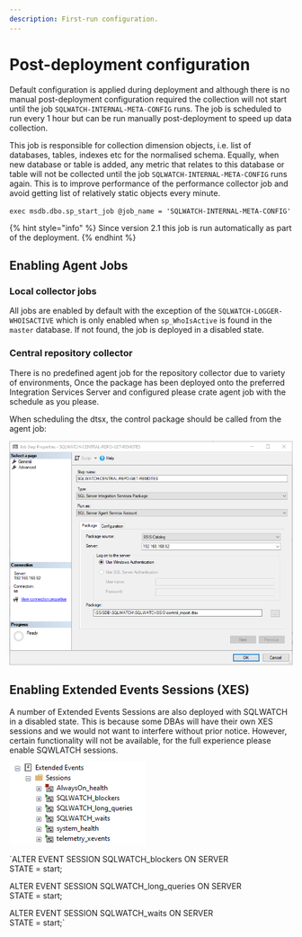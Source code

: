 ```yaml
---
description: First-run configuration.
---
```


# Post-deployment configuration

Default configuration is applied during deployment and although there is no manual post-deployment configuration required the collection will not start until the job `SQLWATCH-INTERNAL-META-CONFIG` runs. The job is scheduled to run every 1 hour but can be run manually post-deployment to speed up data collection.  

This job is responsible for collection dimension objects, i.e. list of databases, tables, indexes etc for the normalised schema. Equally, when new database or table is added, any metric that relates to this database or table will not be collected until the job `SQLWATCH-INTERNAL-META-CONFIG` runs again. This is to improve performance of the performance collector job and avoid getting list of relatively static objects every minute. 

`exec msdb.dbo.sp_start_job @job_name = 'SQLWATCH-INTERNAL-META-CONFIG'`

{% hint style="info" %}
Since version 2.1 this job is run automatically as part of the deployment.
{% endhint %}

## Enabling Agent Jobs

### Local collector jobs

All jobs are enabled by default with the exception of the `SQLWATCH-LOGGER-WHOISACTIVE` which is only enabled when `sp_WhoIsActive` is found in the `master` database. If not found, the job is deployed in a disabled state. 

### Central repository collector

There is no predefined agent job for the repository collector due to variety of environments, Once the package has been deployed onto the preferred Integration Services Server and configured please crate agent job with the schedule as you please. 

When scheduling the dtsx, the control package should be called from the agent job:

![](../../.gitbook/assets/image.png)

## Enabling Extended Events Sessions \(XES\)

A number of Extended Events Sessions are also deployed with SQLWATCH in a disabled state. This is because some DBAs will have their own XES sessions and we would not want to interfere without prior notice. However, certain functionality will not be available, for the full experience please enable SQWLATCH sessions.

![](../../.gitbook/assets/image%20%2844%29.png)

`ALTER EVENT SESSION SQLWATCH_blockers ON SERVER  
STATE = start;  
  
ALTER EVENT SESSION SQLWATCH_long_queries ON SERVER  
STATE = start;  
  
ALTER EVENT SESSION SQLWATCH_waits ON SERVER  
STATE = start;`

